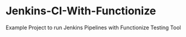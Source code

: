 # Jenkins-CI-With-Functionize
Example Project to run Jenkins Pipelines with Functionize Testing Tool
